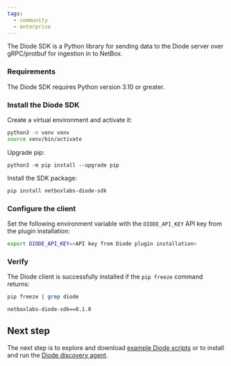 ```yaml
---
tags:
  - community
  - enterprise
---
```


The Diode SDK is a Python library for sending data to the Diode server over gRPC/protbuf for ingestion in to NetBox.

### Requirements 

The Diode SDK requires Python version 3.10 or greater.

### Install the Diode SDK

Create a virtual environment and activate it:

```bash
python3 -m venv venv
source venv/bin/activate
```

Upgrade pip:

```
python3 -m pip install --upgrade pip
```

Install the SDK package:

```bash
pip install netboxlabs-diode-sdk
```

### Configure the client

Set the following environment variable with the `DIODE_API_KEY` API key from the plugin installation:

```bash
export DIODE_API_KEY=<API key from Diode plugin installation>
```

### Verify

The Diode client is successfully installed if the `pip freeze` command returns:

```bash
pip freeze | grep diode
```
```{.bash .no-copy}
netboxlabs-diode-sdk==0.1.0
```

## Next step

The next step is to explore and download [example Diode scripts](https://github.com/netboxlabs/netbox-learning/tree/develop/diode) or to install and run the [Diode discovery agent](diode-agent.md).
